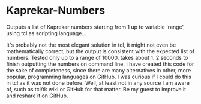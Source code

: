# Kaprekar-Numbers
Outputs a list of Kaprekar numbers starting from 1 up to variable 'range', using tcl as scripting language...

It's probably not the most elegant solution in tcl, it might not even be mathematically correct, but the output is consistent with the expected list of numbers. Tested only up to a range of 10000, takes about 1..2 seconds to finish outputting the numbers on command line. I have created this code for the sake of completeness, since there are many alternatives in other, more popular, programming languages on GitHub. I was curious if I could do this in tcl as it was not done before. Well, at least not in any source I am aware of, such as tcl/tk wiki or GitHub for that matter. Be my guest to improve it and reshare it on GitHub.
